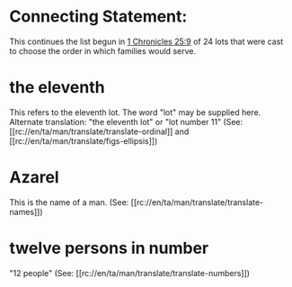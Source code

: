 # Connecting Statement:

This continues the list begun in [1 Chronicles 25:9](../25/09.md) of 24 lots that were cast to choose the order in which families would serve.

# the eleventh

This refers to the eleventh lot. The word "lot" may be supplied here. Alternate translation: "the eleventh lot" or "lot number 11" (See: [[rc://en/ta/man/translate/translate-ordinal]] and [[rc://en/ta/man/translate/figs-ellipsis]])

# Azarel

This is the name of a man. (See: [[rc://en/ta/man/translate/translate-names]])

# twelve persons in number

"12 people" (See: [[rc://en/ta/man/translate/translate-numbers]])

